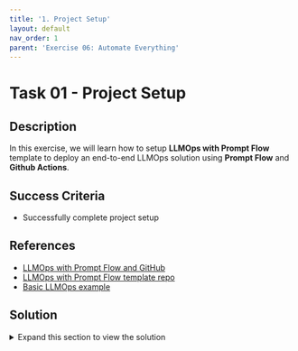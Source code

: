 ```yaml
---
title: '1. Project Setup'
layout: default
nav_order: 1
parent: 'Exercise 06: Automate Everything'
---
```


# Task 01 - Project Setup

## Description

In this exercise, we will learn how to setup **LLMOps with Prompt Flow** template to deploy an end-to-end LLMOps solution using **Prompt Flow** and **Github Actions**.

## Success Criteria

* Successfully complete project setup

## References
- [LLMOps with Prompt Flow and GitHub](https://learn.microsoft.com/en-us/azure/machine-learning/prompt-flow/how-to-end-to-end-llmops-with-prompt-flow)
- [LLMOps with Prompt Flow template repo](https://github.com/microsoft/llmops-promptflow-template)
- [Basic LLMOps example](https://github.com/Azure/llmops-gha-demo/blob/main/docs/e2e_llmops_with_promptflow.md)

## Solution

<details markdown="block">
<summary>Expand this section to view the solution</summary>

##### 1) Check and set-up pre-requisites

Please ensure that you have the following resources in order to proceed with the hands-on steps:

* An Azure subscription.
* An Azure AI Project and AI Resource.
  * If you do not have an AI Project, please follow the instructions provided in     this link to create one.
  * If this is your first AI project, create an AI Resource during the setup.        Otherwise, utilize an existing one.
* A GitHub account.
* A workstation with the following options:
* Local machine or VM equipped with the following tools:
  * Git (usually pre-installed on most systems)
  * Python 3.10: Download Python
  * VS Code (Desktop version)
  * Azure CLI
  
Important: Since we will be utilizing bash commands, the operating system must be Windows with WSL, Linux, or MacOS.

##### 2) Check and set-up pre-requisites

1. Login to Azure so taht you can execute the commands for the following steps.

<div style="border: 1px solid black; padding: 10px;">
<pre>
%%bash
az login
</pre>
</div>

2. Create a Service Principle.

An Azure service principal (SP) is a special type of identity that can be used by automated tools to access Azure resources.

We will use a service principal to grant GitHub Actions the permission to use the resources in our Azure subscription.

Run the following bash script after updating the <subscription_id> placeholder with your subscription id.

Note: The service principal name will be automatically generated in the format: LLMOps-(seconds since epoch). If you prefer a different name, you can specify it in the spname variable.

<div style="border: 1px solid black; padding: 10px;">
<pre>
%%bash

subscriptionId="<subscription_id>"

spname="LLMOps-$(date +%s)"
roleName="Owner"
servicePrincipalName="Azure-ARM-${spname}"

echo "Using subscription ID $subscriptionID"
echo "> Setting subscription id"
az account set --subscription $subscriptionId

echo "Creating SP for RBAC with name $servicePrincipalName, with role $roleName and in scopes /subscriptions/$subscriptionId"
az ad sp create-for-rbac --name $servicePrincipalName --role $roleName --scopes /subscriptions/$subscriptionId --sdk-auth

echo "Please ensure that the information created here is properly saved for future use."
</pre>
</div>

After executing the script, you will receive the following information regarding the service principal.

![LLMOps Workshop](images/lab6grab1.png)

This is the information to be used for GitHub actions to authenticate in Azure.
**Save it in a secure place**, as you will need it later for GitHub configuration.

##### 3) Set up GitHub Repository

1. Go to GitHub and create a new repository

![LLMOps Workshop](images/lab6grab2.png)

Let's use **llmops-project** as the repo name for this workshop, if you chose a different repo name, you can replace llmops-project with the name you have chosen whenever you see it in the lab commands.

![LLMOps Workshop](images/lab6grab3.png)

2. Create a GitHub personal access token

Now you will create a Github personal access token to work with your repository from this notebook.

Go to your GitHub account settings by clicking on your profile photo and then clicking on Settings and execute the following steps:

![LLMOps Workshop](images/lab6grab4.png)

3. Populate your repo with the LLMOps project template

Now you will populate your new repo with the LLMOps Prompt Flow Template Repo.

In order to do that, run the following bash script, after update the <github_org> with your org name and <github_pat> with the token created above.

<div style="border: 1px solid black; padding: 10px;">
<pre>
%%bash

github_org=<github_org>
github_repo=llmops-project
github_pat=<github_pat>

echo "> Cloning your project repository"
git clone https://${github_pat}@github.com/${github_org}/${github_repo}.git

cd $github_repo

echo "> Adding a new remote named 'original'"
git remote add original https://github.com/microsoft/llmops-promptflow-template.git

echo "> Fetching from 'original'"
git fetch original main

echo "> Merging with 'original/main'"
git merge original/main

echo "> Pushing to 'origin main'"
git push origin main
</pre>
</div>

4. Create a development branch and set it as default

The project template assumes that the team utilizes the development branch as the primary source for coding and enhancing the prompt quality.

Create a development branch by branching off from the main branch and designate it as the default branch to ensure that all pull requests are directed towards it.
To generate the development branch and set it as the default in the **local repository**, execute the following bash cell.

<div style="border: 1px solid black; padding: 10px;">
<pre>
%%bash
github_repo=llmops-project

# Change directory to the cloned repository
cd ${github_repo}

echo "> Creating a development branch"
git checkout -b development

echo "> Pushing the development branch to the remote repository"
git push origin development
</pre>
</div>

To make development branch as default in the GitHub remote repo, go to your GitHub repository on the web and execute the following steps:

![LLMOps Workshop](images/lab6grab5.png)

5. Set up authentication with Azure and Github

To start, go to the **Settings** tab of your GitHub project. Then, navigate to **Secrets and variables** followed by **Actions** and select **New repository secret**.

![LLMOps Workshop](images/lab6grab6.png)

Now, create a repository secret on GitHub called 'AZURE_CREDENTIALS' and provide the Azure Service Principal details you saved in step 2.1 as its content.

![LLMOps Workshop](images/lab6grab7.png)

##### 4) Create Azure OpenAI model deployment

1. Create model deployment.

The example flows in the LLMOps template utilize a deployment of the Azure OpenAI model called gpt-35-turbo.

Please use Azure OpenAI Studio at https://ai.azure.com/ to create a deployment named gpt-35-turbo in the AI Project you set up during step 1 of this hands-on exercise.

To do this, simply replicate what is shown in the next three images:

![LLMOps Workshop](images/lab6grab8.png)

![LLMOps Workshop](images/lab6grab9.png)

![LLMOps Workshop](images/lab6grab10.png)

2. Update Azure OpenAI connection name

LLMOps with Prompt flow project template example flows use an Azure OpenAI connection named aoai, in this hands on we will use AI Project's default Azure OpenAI connection.

Run the next cell to update flow.dag.yaml for both standard and post-production-evaluation flows of the named_entity_recognition example to use the AI Project's default Azure OpenAI connection.

The flow definition file for both named_entity_recognition standard and post-production-evolution flows can be found inside the template project folder in:

* named_entity_recognition\flows\standard\flow.dag.yaml
* named_entity_recognition\flows\post-production-evaluation\flow.dag.yaml

<div style="border: 1px solid black; padding: 10px;">
<pre>
import fileinput
import sys

github_repo="llmops-project"

def modify_file(filename):
    with fileinput.FileInput(filename, inplace=True) as file:
        for line in file:
            sys.stdout.write(line.replace('connection: aoai', 'connection: Default_AzureOpenAI'))

filenames = [f'{github_repo}/named_entity_recognition/flows/standard/flow.dag.yaml',
             f'{github_repo}/named_entity_recognition/flows/post-production-evaluation/flow.dag.yaml']

list(map(modify_file, filenames))
</pre>
</div>

##### 5) Update Template Configuration Parameters

The **LLMOps with Prompt Flow** template repo include three example use cases, we will focus on the **named_entity_recognition** one.

In this step, you will configure the name_entity_recognition flow's LLMOps and deployment parameters.

After that we will be able to create a pull request for this example.

1. Update flow's llmops parameters

The file **llmops_config.json** contains information related to the resources and directories used in each environment.

Navigate to the **named_entity_recognition** folder and open the **llmops_config.json** file, note that the parameters KEYVAULT_NAME, RESOURCE_GROUP_NAME, and WORKSPACE_NAME will be blank.

Update them respectively with the name of the key vault, resource group, and AI project name created in step 1 of this lab.

For simplicity, we will use the same resources for all environments.

Example configuration:

![LLMOps Workshop](images/lab6grab11.png)

2. Update flow's deployment parameters

The file **deployment_config.json** contains information related to the solution deployment.

Navigate to the **named_entity_recognition** folder and open the **configs/deployment_config.json** file.

Update the ENDPOINT_NAME and CURRENT_DEPLOYMENT_NAME parameters.

**deployment_config.json**

Modify the configuration values in the deployment_config.json file in the azure_managed_endpoint section for the **dev** environment.

During this lab we'll only use the dev environment, so no need to worry about the other environments.

Example configuration:

![LLMOps Workshop](images/lab6grab11.png)

3. Push updates to remote repo

To update the remote repository with the newly modified configurations, simply update the project repo name in **<github_repository>** and then push to the **development** branch by executing the next cell.

<div style="border: 1px solid black; padding: 10px;">
<pre>
%%bash
cd llmops-project
git add .
git commit -m "configuration update"
git push origin development
</pre>
</div>

</details>
